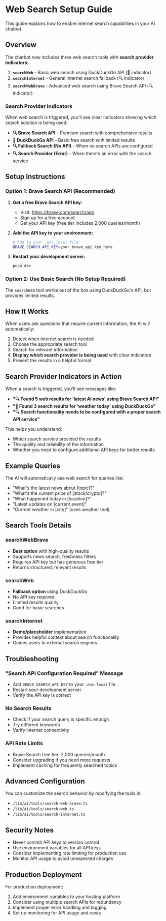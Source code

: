 # Web Search Setup Guide

This guide explains how to enable internet search capabilities in your AI chatbot.

## Overview

The chatbot now includes three web search tools with **search provider indicators**:

1. **`searchWeb`** - Basic web search using DuckDuckGo API (🦆 indicator)
2. **`searchInternet`** - General internet search fallback (🔍 indicator)
3. **`searchWebBrave`** - Advanced web search using Brave Search API (🔍 indicator)

### Search Provider Indicators

When web search is triggered, you'll see clear indicators showing which search solution is being used:

- **🔍 Brave Search API** - Premium search with comprehensive results
- **🦆 DuckDuckGo API** - Basic free search with limited results
- **🔍 Fallback Search (No API)** - When no search APIs are configured
- **🔍 Search Provider (Error)** - When there's an error with the search service

## Setup Instructions

### Option 1: Brave Search API (Recommended)

1. **Get a free Brave Search API key:**

   - Visit: https://brave.com/search/api/
   - Sign up for a free account
   - Get your API key (free tier includes 2,000 queries/month)

2. **Add the API key to your environment:**

   ```bash
   # Add to your .env.local file
   BRAVE_SEARCH_API_KEY=your_brave_api_key_here
   ```

3. **Restart your development server:**
   ```bash
   pnpm dev
   ```

### Option 2: Use Basic Search (No Setup Required)

The `searchWeb` tool works out of the box using DuckDuckGo's API, but provides limited results.

## How It Works

When users ask questions that require current information, the AI will automatically:

1. Detect when internet search is needed
2. Choose the appropriate search tool
3. Search for relevant information
4. **Display which search provider is being used** with clear indicators
5. Present the results in a helpful format

## Search Provider Indicators in Action

When a search is triggered, you'll see messages like:

- **"🔍 Found 5 web results for 'latest AI news' using Brave Search API"**
- **"🦆 Found 3 search results for 'weather today' using DuckDuckGo"**
- **"🔍 Search functionality needs to be configured with a proper search API service"**

This helps you understand:

- Which search service provided the results
- The quality and reliability of the information
- Whether you need to configure additional API keys for better results

## Example Queries

The AI will automatically use web search for queries like:

- "What's the latest news about [topic]?"
- "What's the current price of [stock/crypto]?"
- "What happened today in [location]?"
- "Latest updates on [current event]"
- "Current weather in [city]" (uses weather tool)

## Search Tools Details

### searchWebBrave

- **Best option** with high-quality results
- Supports news search, freshness filters
- Requires API key but has generous free tier
- Returns structured, relevant results

### searchWeb

- **Fallback option** using DuckDuckGo
- No API key required
- Limited results quality
- Good for basic searches

### searchInternet

- **Demo/placeholder** implementation
- Provides helpful context about search functionality
- Guides users to external search engines

## Troubleshooting

### "Search API Configuration Required" Message

- Add `BRAVE_SEARCH_API_KEY` to your `.env.local` file
- Restart your development server
- Verify the API key is correct

### No Search Results

- Check if your search query is specific enough
- Try different keywords
- Verify internet connectivity

### API Rate Limits

- Brave Search free tier: 2,000 queries/month
- Consider upgrading if you need more requests
- Implement caching for frequently searched topics

## Advanced Configuration

You can customize the search behavior by modifying the tools in:

- `/lib/ai/tools/search-web-brave.ts`
- `/lib/ai/tools/search-web.ts`
- `/lib/ai/tools/search-internet.ts`

## Security Notes

- Never commit API keys to version control
- Use environment variables for all API keys
- Consider implementing rate limiting for production use
- Monitor API usage to avoid unexpected charges

## Production Deployment

For production deployment:

1. Add environment variables to your hosting platform
2. Consider using multiple search APIs for redundancy
3. Implement proper error handling and logging
4. Set up monitoring for API usage and costs
